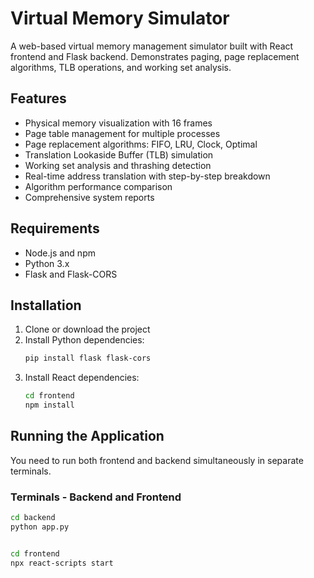 # Virtual Memory Simulator

A web-based virtual memory management simulator built with React frontend and Flask backend. Demonstrates paging, page replacement algorithms, TLB operations, and working set analysis.

## Features
* Physical memory visualization with 16 frames
* Page table management for multiple processes
* Page replacement algorithms: FIFO, LRU, Clock, Optimal
* Translation Lookaside Buffer (TLB) simulation
* Working set analysis and thrashing detection
* Real-time address translation with step-by-step breakdown
* Algorithm performance comparison
* Comprehensive system reports

## Requirements
* Node.js and npm
* Python 3.x
* Flask and Flask-CORS

## Installation
1.  Clone or download the project
2.  Install Python dependencies:
    ```bash
    pip install flask flask-cors
    ```
3.  Install React dependencies:
    ```bash
    cd frontend
    npm install
    ```

## Running the Application
You need to run both frontend and backend simultaneously in separate terminals.

### Terminals - Backend and Frontend
```bash
cd backend
python app.py


cd frontend
npx react-scripts start